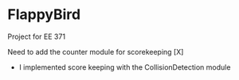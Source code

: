 # FlappyBird

Project for EE 371


Need to add the counter module for scorekeeping [X]
  - I implemented score keeping with the CollisionDetection module


